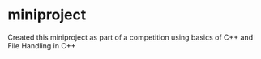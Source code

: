 # miniproject
Created this miniproject as part of a competition using basics of C++ and File Handling in C++
